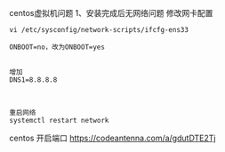 centos虚拟机问题
1、安装完成后无网络问题
修改网卡配置
```
vi /etc/sysconfig/network-scripts/ifcfg-ens33

ONBOOT=no，改为ONBOOT=yes


增加
DNS1=8.8.8.8



重启网络
systemctl restart network

```




centos 开启端口
https://codeantenna.com/a/gdutDTE2Tj

